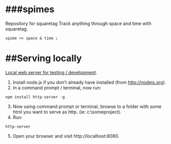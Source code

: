 ###spimes
========
Repository for squaretag
Track anything through space and time with squaretag.
```
spime << space & time ; 
```

##Serving locally
==================
[Local web server for testing / development](http://chrisbitting.com/2014/06/16/local-web-server-for-testing-development-using-node-js-and-http-server/).
1. Install node.js if you don’t already have installed (from http://nodejs.org).
2. In a command prompt / terminal, now run: 
  ```
  npm install http-server -g
  ```
3. Now using command prompt or terminal, browse to a folder with some html you want to serve as http. (ie: c:\someproject\).
4. Run: 
  ```
  http-server
  ```
5. Open your browser and visit http://localhost:8080.
